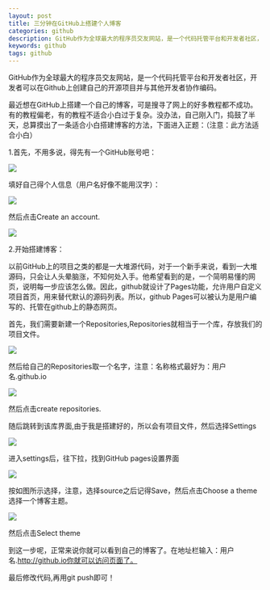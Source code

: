 ```yaml
---
layout: post
title: 三分钟在GitHub上搭建个人博客
categories: github
description: GitHub作为全球最大的程序员交友网站，是一个代码托管平台和开发者社区，开发者可以在Github上创建自己的开源项目并与其他开发者协作编码。
keywords: github
tags: github
---
```


GitHub作为全球最大的程序员交友网站，是一个代码托管平台和开发者社区，开发者可以在Github上创建自己的开源项目并与其他开发者协作编码。

最近想在GitHub上搭建一个自己的博客，可是搜寻了网上的好多教程都不成功。有的教程偏老，有的教程不适合小白过于复杂。没办法，自己刚入门，捣鼓了半天，总算摸出了一条适合小白搭建博客的方法，下面进入正题：（注意：此方法适合小白）

1.首先，不用多说，得先有一个GitHub账号吧：

![](/images/2.jpg)

填好自己得个人信息（用户名好像不能用汉字）：

![](/images/3.png)

然后点击Create an account.

![](/images/4.jpg)

2.开始搭建博客：

以前GitHub上的项目之类的都是一大堆源代码，对于一个新手来说，看到一大堆源码，只会让人头晕脑涨，不知何处入手。他希望看到的是，一个简明易懂的网页，说明每一步应该怎么做。因此，github就设计了Pages功能，允许用户自定义项目首页，用来替代默认的源码列表。所以，github Pages可以被认为是用户编写的、托管在github上的静态网页。

首先，我们需要新建一个Repositories,Repositories就相当于一个库，存放我们的项目文件。

![](/images/5.jpg)

然后给自己的Repositories取一个名字，注意：名称格式最好为：用户名.github.io

![](/images/6.jpg)

然后点击create repositories.

随后跳转到该库界面,由于我是搭建好的，所以会有项目文件，然后选择Settings

![](/images/7.jpg)

进入settings后，往下拉，找到GitHub pages设置界面

![](/images/8.jpg)

按如图所示选择，注意，选择source之后记得Save，然后点击Choose a theme选择一个博客主题。

![](/images/9.jpg)

然后点击Select theme

到这一步呢，正常来说你就可以看到自己的博客了。在地址栏输入：用户名.http://github.io你就可以访问页面了。

最后修改代码,再用git push即可！